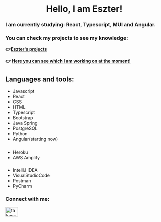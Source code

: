 # <h1 align="center">Hello, I am Eszter!</h1>
### I am currently studying: **React, Typescript, MUI and Angular.**
### You can check my projects to see my knowledge: 
**👉[Eszter's projects](https://github.com/kovesdieszter?tab=repositories)**

**👉 [Here you can see which I am working on at the moment!](https://github.com/kovesdieszter/SimpleToDo)**


## Languages and tools:
- Javascript
- React
- CSS
- HTML
- Typescript
- Bootstrap
- Java Spring
- PostgreSQL
- Python
- Angular(starting now)
#####
- Heroku
- AWS Amplify
#####
- IntelliJ IDEA
- VisualStudioCode
- Postman
- PyCharm


### Connect with me:
<p align="left">
<a href="https://www.linkedin.com/in/eszterkovesdi/" target="blank"><img align="center" src="https://raw.githubusercontent.com/rahuldkjain/github-profile-readme-generator/master/src/images/icons/Social/linked-in-alt.svg" alt="takacsberni" height="30" width="40" /></a>
</p>